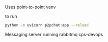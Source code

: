 Uses point-to-point venv

to run

```bash
python -m uvicorn p2pchat:app --reload
```

Messaging server running rabbitmq
cps-devops